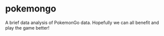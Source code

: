 # pokemongo
A brief data analysis of PokemonGo data. Hopefully we can all benefit and play the game better!
